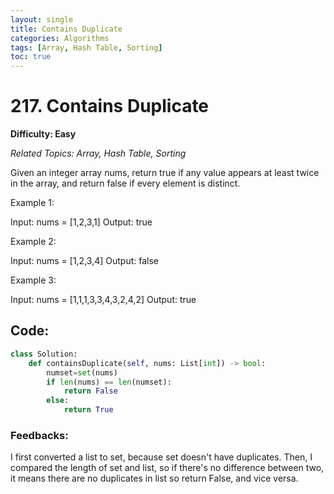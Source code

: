 ```yaml
---
layout: single
title: Contains Duplicate
categories: Algorithms
tags: [Array, Hash Table, Sorting]
toc: true
---
```


# 217. Contains Duplicate

**Difficulty: Easy**

*Related Topics: Array, Hash Table, Sorting*

Given an integer array nums, return true if any value appears at least twice in the array, and return false if every element is distinct.

Example 1:

Input: nums = [1,2,3,1]
Output: true

Example 2:

Input: nums = [1,2,3,4]
Output: false

Example 3:

Input: nums = [1,1,1,3,3,4,3,2,4,2]
Output: true


## Code:
```python
class Solution:
    def containsDuplicate(self, nums: List[int]) -> bool:
        numset=set(nums)
        if len(nums) == len(numset):
            return False
        else:
            return True
```
### Feedbacks: 
I first converted a list to set, because set doesn't have duplicates. Then, I compared the length of set and list, so if there's no difference between two,
it means there are no duplicates in list so return False, and vice versa.